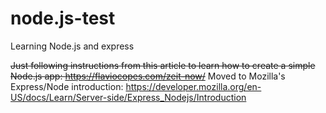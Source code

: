 # node.js-test

Learning Node.js and express

~~Just following instructions from this article to learn how to create a simple Node.js app: https://flaviocopes.com/zeit-now/~~
Moved to Mozilla's Express/Node introduction: https://developer.mozilla.org/en-US/docs/Learn/Server-side/Express_Nodejs/Introduction
